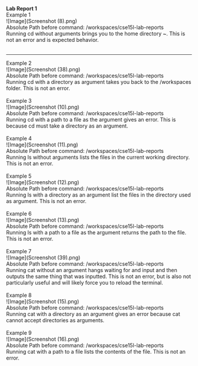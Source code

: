 <b>Lab Report 1 <br></b>
Example 1<br>
![Image](Screenshot (8).png)<br>
Absolute Path before command: /workspaces/cse15l-lab-reports<br>
Running cd without arguments brings you to the home directory ~. This is not an error and is expected behavior. <br><br><hr />
Example 2<br>
![Image](Screenshot (38).png)<br>
Absolute Path before command: /workspaces/cse15l-lab-reports<br>
Running cd with a directory as argument takes you back to the /workspaces folder. This is not an error.<br><br>
Example 3<br>
![Image](Screenshot (10).png)<br>
Absolute Path before command: /workspaces/cse15l-lab-reports<br>
Running cd with a path to a file as the argument gives an error. This is because cd must take a directory as an argument. <br><br>
Example 4<br>
![Image](Screenshot (11).png)<br>
Absolute Path before command: /workspaces/cse15l-lab-reports<br>
Running ls without arguments lists the files in the current working directory. This is not an error. <br><br>
Example 5<br>
![Image](Screenshot (12).png)<br>
Absolute Path before command: /workspaces/cse15l-lab-reports<br>
Running ls with a directory as an argument list the files in the directory used as argument. This is not an error. <br><br>
Example 6<br>
![Image](Screenshot (13).png)<br>
Absolute Path before command: /workspaces/cse15l-lab-reports<br>
Running ls with a path to a file as the argument returns the path to the file. This is not an error. <br><br>
Example 7<br>
![Image](Screenshot (39).png)<br>
Absolute Path before command: /workspaces/cse15l-lab-reports<br>
Running cat without an argument hangs waiting for and input and then outputs the same thing that was inputted. This is not an error, but is also not particularly useful and will likely force you to reload the terminal. <br><br>
Example 8<br>
![Image](Screenshot (15).png)<br>
Absolute Path before command: /workspaces/cse15l-lab-reports<br>
Running cat with a directory as an argument gives an error because cat cannot accept directories as arguments. <br><br>
Example 9<br>
![Image](Screenshot (16).png)<br>
Absolute Path before command: /workspaces/cse15l-lab-reports<br>
Running cat with a path to a file lists the contents of the file. This is not an error. <br><br>





